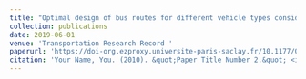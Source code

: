 ```yaml
---
title: "Optimal design of bus routes for different vehicle types considering various driving regimes and environmental factors"
collection: publications
date: 2019-06-01
venue: 'Transportation Research Record '
paperurl: 'https://doi-org.ezproxy.universite-paris-saclay.fr/10.1177/03611981198415'
citation: 'Your Name, You. (2010). &quot;Paper Title Number 2.&quot; <i>Journal 1</i>. 1(2).'
---
```

